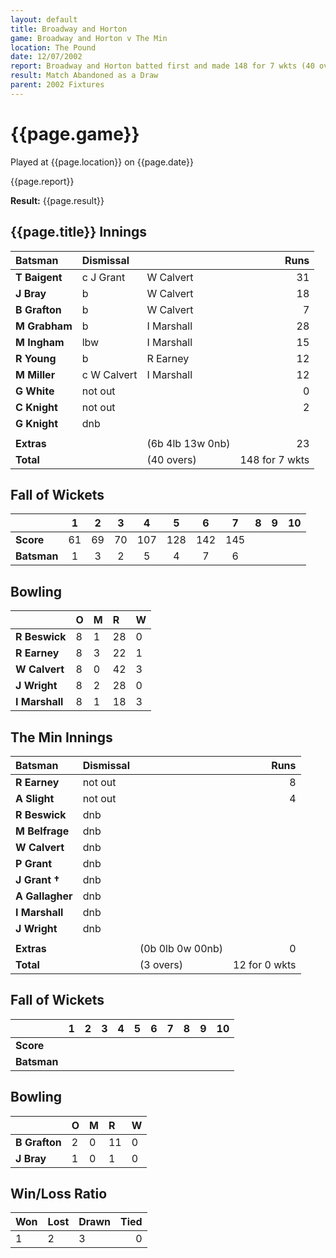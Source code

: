 ```yaml
---
layout: default
title: Broadway and Horton
game: Broadway and Horton v The Min
location: The Pound
date: 12/07/2002
report: Broadway and Horton batted first and made 148 for 7 wkts (40 overs). The Min were 12 for 0 wkts when rain stopped play
result: Match Abandoned as a Draw
parent: 2002 Fixtures
---
```


# {{page.game}}

Played at {{page.location}} on {{page.date}}

{{page.report}}

**Result:** {{page.result}}

## {{page.title}} Innings

| Batsman | Dismissal |  | Runs |
|:---|:---|---|---:|
| **T Baigent** | c J Grant | W Calvert | 31 |
| **J Bray** | b | W Calvert | 18 |
| **B Grafton** | b | W Calvert | 7 |
| **M Grabham** | b | I Marshall | 28 |
| **M Ingham** | lbw | I Marshall | 15 |
| **R Young** | b | R Earney | 12 |
| **M Miller** | c W Calvert | I Marshall | 12 |
| **G White** | not out |  | 0 |
| **C Knight** | not out |  | 2 |
| **G Knight** | dnb |  |  |
|  |  |  |  |
| **Extras** | | (6b 4lb 13w 0nb) | 23 |
| **Total** | | (40 overs) | 148 for 7 wkts |

## Fall of Wickets

| | 1 | 2 | 3 | 4 | 5 | 6 | 7 | 8 | 9 | 10 |
|---|:---:|:---:|:---:|:---:|:---:|:---:|:---:|:---:|:---:|:---:|
| **Score** | 61 | 69 | 70 | 107 | 128 | 142 | 145 |  |  |  |
| **Batsman** | 1 | 3 | 2 | 5 | 4 | 7 | 6 |  |  |  |

## Bowling

| | O | M | R | W |
|---|:---|:---|:---|:---|
| **R Beswick** | 8 | 1 | 28 | 0 |
| **R Earney** | 8 | 3 | 22 | 1 |
| **W Calvert** | 8 | 0 | 42 | 3 |
| **J Wright** | 8 | 2 | 28 | 0 |
| **I Marshall** | 8 | 1 | 18 | 3 |

## The Min Innings

| Batsman | Dismissal |  | Runs |
|:---|:---|---|---:|
| **R Earney** | not out |  | 8 |
| **A Slight** | not out |  | 4 |
| **R Beswick** | dnb |  |  |
| **M Belfrage** | dnb |  |  |
| **W Calvert** | dnb |  |  |
| **P Grant** | dnb |  |  |
| **J Grant &#8224;** | dnb |  |  |
| **A Gallagher** | dnb |  |  |
| **I Marshall** | dnb |  |  |
| **J Wright** | dnb |  |  |
|  |  |  |  |
| **Extras** | | (0b 0lb 0w 00nb) | 0 |
| **Total** | | (3 overs) | 12 for 0 wkts |

## Fall of Wickets

| | 1 | 2 | 3 | 4 | 5 | 6 | 7 | 8 | 9 | 10 |
|---|:---:|:---:|:---:|:---:|:---:|:---:|:---:|:---:|:---:|:---:|
| **Score** |  |  |  |  |  |  |  |  |  |  |
| **Batsman** |  |  |  |  |  |  |  |  |  |  |

## Bowling

| | O | M | R | W |
|---|:---|:---|:---|:---|
| **B Grafton** | 2 | 0 | 11 | 0 |
| **J Bray** | 1 | 0 | 1 | 0 |


## Win/Loss Ratio

| Won | Lost | Drawn | Tied |
|:---|:---|:---|---:|
| 1 | 2 | 3 | 0 |